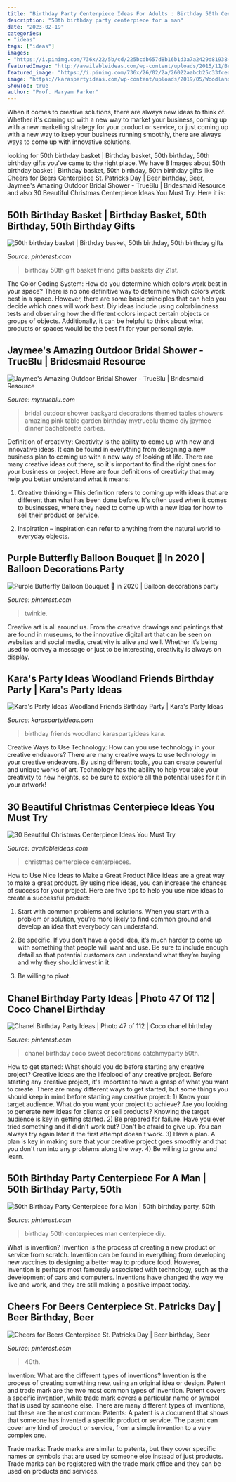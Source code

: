 ```yaml
---
title: "Birthday Party Centerpiece Ideas For Adults : Birthday 50th Centerpieces Man Centerpiece Diy"
description: "50th birthday party centerpiece for a man"
date: "2023-02-19"
categories:
- "ideas"
tags: ["ideas"]
images:
- "https://i.pinimg.com/736x/22/5b/cd/225bcdb657d8b16b1d3a7a2429d81938--birthday-party-centerpieces-th-birthday-party.jpg"
featuredImage: "http://availableideas.com/wp-content/uploads/2015/11/Beautiful-Christmas-Centerpieces-16.jpg"
featured_image: "https://i.pinimg.com/736x/26/02/2a/26022aabcb25c33fcedb9c62927ccf06.jpg"
image: "https://karaspartyideas.com/wp-content/uploads/2019/05/Woodland-Friends-Birthday-Party-via-Karas-Party-Ideas-KarasPartyIdeas.com8_.jpg"
ShowToc: true
author: "Prof. Maryam Parker"
---
```



When it comes to creative solutions, there are always new ideas to think of. Whether it's coming up with a new way to market your business, coming up with a new marketing strategy for your product or service, or just coming up with a new way to keep your business running smoothly, there are always ways to come up with innovative solutions.

	

		
looking for 50th birthday basket | Birthday basket, 50th birthday, 50th birthday gifts you've came to the right place. We have 8 Images about 50th birthday basket | Birthday basket, 50th birthday, 50th birthday gifts like Cheers for Beers Centerpiece St. Patricks Day | Beer birthday, Beer, Jaymee&#039;s Amazing Outdoor Bridal Shower - TrueBlu | Bridesmaid Resource and also 30 Beautiful Christmas Centerpiece Ideas You Must Try. Here it is:
		
    
## 50th Birthday Basket | Birthday Basket, 50th Birthday, 50th Birthday Gifts

<img loading=lazy src="https://i.pinimg.com/736x/e7/3f/e1/e73fe1cf781ea314b7b8532fec1bc50d--birthday-basket-th-birthday.jpg" onerror="this.onerror=null;this.src='https://tse1.mm.bing.net/th?id=OIP.D_ySu-Ocrr0Xd1fF7fB-iQHaJ3&amp;pid=15.1';" alt="50th birthday basket | Birthday basket, 50th birthday, 50th birthday gifts">

_Source: pinterest.com_

>birthday 50th gift basket friend gifts baskets diy 21st. 

	

The Color Coding System: How do you determine which colors work best in your space?
There is no one definitive way to determine which colors work best in a space. However, there are some basic principles that can help you decide which ones will work best. Diy ideas include using colorblindness tests and observing how the different colors impact certain objects or groups of objects. Additionally, it can be helpful to think about what products or spaces would be the best fit for your personal style.

    
## Jaymee&#039;s Amazing Outdoor Bridal Shower - TrueBlu | Bridesmaid Resource

<img loading=lazy src="http://mytrueblu.com/wp-content/uploads/2013/03/IMG_0665a.jpg" onerror="this.onerror=null;this.src='https://tse4.mm.bing.net/th?id=OIP.1WdKmiK8zcDr9F0PeIiZnwHaLH&amp;pid=15.1';" alt="Jaymee&#039;s Amazing Outdoor Bridal Shower - TrueBlu | Bridesmaid Resource">

_Source: mytrueblu.com_

>bridal outdoor shower backyard decorations themed tables showers amazing pink table garden birthday mytrueblu theme diy jaymee dinner bachelorette parties. 

	

Definition of creativity:
Creativity is the ability to come up with new and innovative ideas. It can be found in everything from designing a new business plan to coming up with a new way of looking at life. There are many creative ideas out there, so it's important to find the right ones for your business or project. Here are four definitions of creativity that may help you better understand what it means: 
1. Creative thinking – This definition refers to coming up with ideas that are different than what has been done before. It's often used when it comes to businesses, where they need to come up with a new idea for how to sell their product or service. 

2. Inspiration – inspiration can refer to anything from the natural world to everyday objects.

    
## Purple Butterfly Balloon Bouquet 🦋 In 2020 | Balloon Decorations Party

<img loading=lazy src="https://i.pinimg.com/736x/26/02/2a/26022aabcb25c33fcedb9c62927ccf06.jpg" onerror="this.onerror=null;this.src='https://tse2.mm.bing.net/th?id=OIP.y_kgI9akdefuBlCY6mZX6gHaJ3&amp;pid=15.1';" alt="Purple Butterfly Balloon Bouquet 🦋 in 2020 | Balloon decorations party">

_Source: pinterest.com_

>twinkle. 

	

Creative art is all around us. From the creative drawings and paintings that are found in museums, to the innovative digital art that can be seen on websites and social media, creativity is alive and well. Whether it’s being used to convey a message or just to be interesting, creativity is always on display.

    
## Kara&#039;s Party Ideas Woodland Friends Birthday Party | Kara&#039;s Party Ideas

<img loading=lazy src="https://karaspartyideas.com/wp-content/uploads/2019/05/Woodland-Friends-Birthday-Party-via-Karas-Party-Ideas-KarasPartyIdeas.com8_.jpg" onerror="this.onerror=null;this.src='https://tse2.mm.bing.net/th?id=OIP.nA22uYf3pAFWqoEWHHvMEwHaLH&amp;pid=15.1';" alt="Kara&#039;s Party Ideas Woodland Friends Birthday Party | Kara&#039;s Party Ideas">

_Source: karaspartyideas.com_

>birthday friends woodland karaspartyideas kara. 

	

Creative Ways to Use Technology: How can you use technology in your creative endeavors?
There are many creative ways to use technology in your creative endeavors. By using different tools, you can create powerful and unique works of art. Technology has the ability to help you take your creativity to new heights, so be sure to explore all the potential uses for it in your artwork!

    
## 30 Beautiful Christmas Centerpiece Ideas You Must Try

<img loading=lazy src="http://availableideas.com/wp-content/uploads/2015/11/Beautiful-Christmas-Centerpieces-16.jpg" onerror="this.onerror=null;this.src='https://tse3.mm.bing.net/th?id=OIP.m80hfqkvT6wUsewblh8gZAHaJ4&amp;pid=15.1';" alt="30 Beautiful Christmas Centerpiece Ideas You Must Try">

_Source: availableideas.com_

>christmas centerpiece centerpieces. 

	

How to Use Nice Ideas to Make a Great Product
Nice ideas are a great way to make a great product. By using nice ideas, you can increase the chances of success for your project. Here are five tips to help you use nice ideas to create a successful product:
1. Start with common problems and solutions. When you start with a problem or solution, you’re more likely to find common ground and develop an idea that everybody can understand.

2. Be specific. If you don’t have a good idea, it’s much harder to come up with something that people will want and use. Be sure to include enough detail so that potential customers can understand what they’re buying and why they should invest in it.

3. Be willing to pivot.

    
## Chanel Birthday Party Ideas | Photo 47 Of 112 | Coco Chanel Birthday

<img loading=lazy src="https://i.pinimg.com/736x/16/71/f8/1671f8bd7a844afef10f91e503bf55a5--chanel-birthday-party-birthday-party-ideas.jpg" onerror="this.onerror=null;this.src='https://tse4.mm.bing.net/th?id=OIP.D2I8TUwE6TuTJFM8uzHkWQHaLG&amp;pid=15.1';" alt="Chanel Birthday Party Ideas | Photo 47 of 112 | Coco chanel birthday">

_Source: pinterest.com_

>chanel birthday coco sweet decorations catchmyparty 50th. 

	

How to get started: What should you do before starting any creative project?
Creative ideas are the lifeblood of any creative project. Before starting any creative project, it's important to have a grasp of what you want to create. There are many different ways to get started, but some things you should keep in mind before starting any creative project: 1) Know your target audience. What do you want your project to achieve? Are you looking to generate new ideas for clients or sell products? Knowing the target audience is key in getting started. 2) Be prepared for failure. Have you ever tried something and it didn't work out? Don't be afraid to give up. You can always try again later if the first attempt doesn't work. 3) Have a plan. A plan is key in making sure that your creative project goes smoothly and that you don't run into any problems along the way. 4) Be willing to grow and learn.

    
## 50th Birthday Party Centerpiece For A Man | 50th Birthday Party, 50th

<img loading=lazy src="https://i.pinimg.com/736x/22/5b/cd/225bcdb657d8b16b1d3a7a2429d81938--birthday-party-centerpieces-th-birthday-party.jpg" onerror="this.onerror=null;this.src='https://tse4.mm.bing.net/th?id=OIP.V_GVSOmtEe1nU9KvDcxfsQHaJ3&amp;pid=15.1';" alt="50th Birthday Party Centerpiece for a Man | 50th birthday party, 50th">

_Source: pinterest.com_

>birthday 50th centerpieces man centerpiece diy. 

	

What is invention?
Invention is the process of creating a new product or service from scratch. Invention can be found in everything from developing new vaccines to designing a better way to produce food. However, invention is perhaps most famously associated with technology, such as the development of cars and computers. Inventions have changed the way we live and work, and they are still making a positive impact today.

    
## Cheers For Beers Centerpiece St. Patricks Day | Beer Birthday, Beer

<img loading=lazy src="https://i.pinimg.com/736x/f3/4c/67/f34c67bd15ac248911ef7a91b2b760f3.jpg" onerror="this.onerror=null;this.src='https://tse2.mm.bing.net/th?id=OIP.D75buEjYsxsY0UnwUUa59wHaJ3&amp;pid=15.1';" alt="Cheers for Beers Centerpiece St. Patricks Day | Beer birthday, Beer">

_Source: pinterest.com_

>40th. 

	

Invention: What are the different types of inventions?
Invention is the process of creating something new, using an original idea or design. Patent and trade mark are the two most common types of invention. Patent covers a specific invention, while trade mark covers a particular name or symbol that is used by someone else. There are many different types of inventions, but these are the most common:
Patents: A patent is a document that shows that someone has invented a specific product or service. The patent can cover any kind of product or service, from a simple invention to a very complex one.

Trade marks: Trade marks are similar to patents, but they cover specific names or symbols that are used by someone else instead of just products. Trade marks can be registered with the trade mark office and they can be used on products and services.


